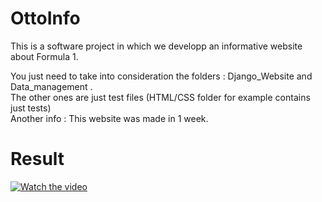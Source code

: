 # OttoInfo
This is a software project in which we developp an informative website about Formula 1.
<br>

You just need to take into consideration the folders : Django_Website and Data_management .
<br>
The other ones are just test files (HTML/CSS folder for example contains just tests) 
<br>
Another info : This website was made in 1 week.

# Result 

[![Watch the video](https://ibb.co/XYcXtzQ)](https://youtu.be/EAnrMVKconY)

